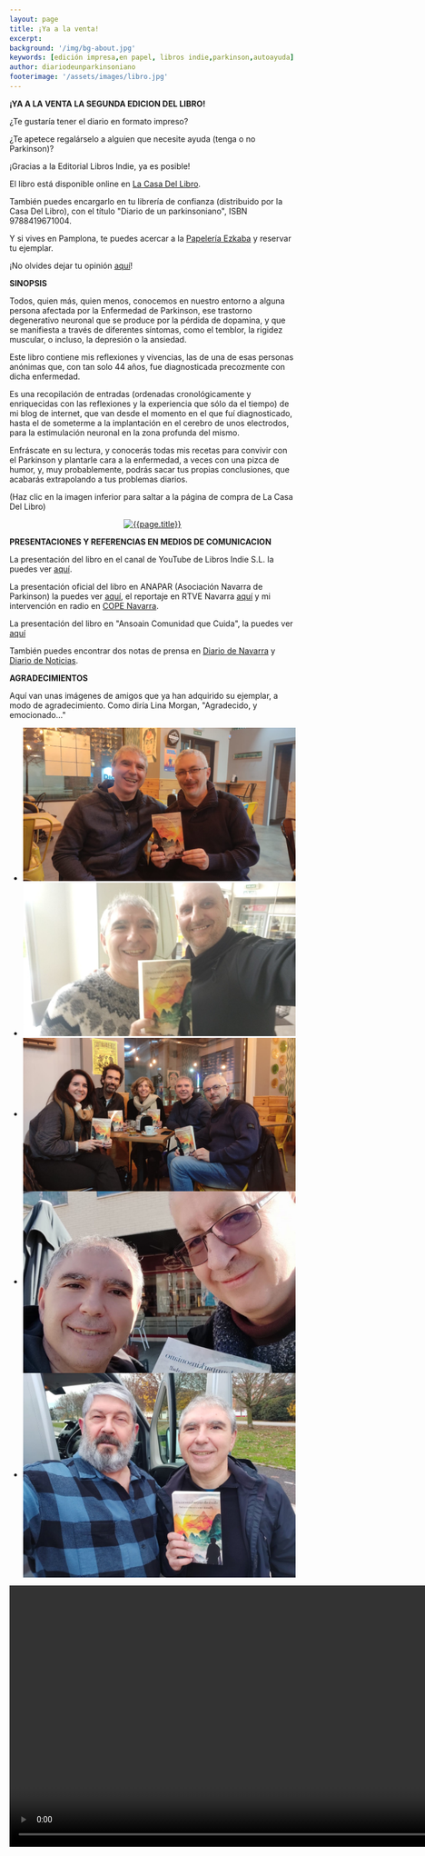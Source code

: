 ```yaml
---
layout: page
title: ¡Ya a la venta!
excerpt: 
background: '/img/bg-about.jpg'
keywords: [edición impresa,en papel, libros indie,parkinson,autoayuda]
author: diariodeunparkinsoniano
footerimage: '/assets/images/libro.jpg'
---
```

**¡YA A LA VENTA LA SEGUNDA EDICION DEL LIBRO!**

¿Te gustaría tener el diario en formato impreso?

¿Te apetece regalárselo a alguien que necesite ayuda (tenga o no Parkinson)?

¡Gracias a la Editorial Libros Indie, ya es posible!

El libro está disponible online en [La Casa Del Libro](https://www.casadellibro.com/libro-diariodeunparkinsoniano-plantale-cara-a-tu-enfermedad/9788419671004/13429952).

También puedes encargarlo en tu librería de confianza (distribuido por la Casa Del Libro), con el título "Diario de un parkinsoniano", ISBN 9788419671004.

Y si vives en Pamplona, te puedes acercar a la [Papelería Ezkaba](https://goo.gl/maps/XdCYyDgke24D3Kc67) y reservar tu ejemplar.

¡No olvides dejar tu opinión [aquí](https://www.casadellibro.com/libro-diariodeunparkinsoniano-plantale-cara-a-tu-enfermedad/9788419671004/13429952)!

**SINOPSIS**

Todos, quien más, quien menos, conocemos en nuestro entorno a alguna persona afectada por la Enfermedad de Parkinson, ese trastorno degenerativo neuronal que se produce por la pérdida de dopamina, y que se manifiesta a través de diferentes síntomas, como el temblor, la rigidez muscular, o incluso, la depresión o la ansiedad.

Este libro contiene mis reflexiones y vivencias, las de una de esas personas anónimas que, con tan solo 44 años, fue diagnosticada precozmente con dicha enfermedad. 

Es una recopilación de entradas (ordenadas cronológicamente y enriquecidas con las reflexiones y la experiencia que sólo da el tiempo) de mi blog de internet, que van desde el momento en el que fuí diagnosticado, hasta el de someterme a la implantación en el cerebro de unos electrodos, para la estimulación neuronal en la zona profunda del mismo.

Enfráscate en su lectura, y conocerás todas mis recetas para convivir con el Parkinson y plantarle cara a la enfermedad, a veces con una pizca de humor, y, muy probablemente, podrás sacar tus propias conclusiones, que acabarás extrapolando a tus problemas diarios.

(Haz clic en la imagen inferior para saltar a la página de compra de La Casa Del Libro)
<div align="center">
<a href="https://www.casadellibro.com/libro-diariodeunparkinsoniano-plantale-cara-a-tu-enfermedad/9788419671004/13429952">
<img class="img-fluid"   src="{{page.footerimage}}" alt="{{page.title}}"  />
</a>
</div>

**PRESENTACIONES Y REFERENCIAS EN MEDIOS DE COMUNICACION**

La presentación del libro en el canal de YouTube de Libros Indie S.L. la puedes ver [aquí](https://youtu.be/3zu1g4SRBlM).

La presentación oficial del libro en ANAPAR (Asociación Navarra de Parkinson) la puedes ver [aquí](https://youtu.be/DSrY-DeXWRo), el reportaje en RTVE Navarra [aquí](https://youtu.be/_RtlwnljjgU) y mi intervención en radio en [COPE Navarra](https://youtu.be/xLF3Qn289WQ).

La presentación del libro en "Ansoain Comunidad que Cuida", la puedes ver [aquí](https://youtu.be/ZHW_HW1B5yY)

También puedes encontrar dos notas de prensa en [Diario de Navarra](https://www.diariodenavarra.es/noticias/navarra/2023/05/19/antonio-liberal-afectado-parkinson-recoge-libro-recetas-plantarle-cara-enfermedad-569131-300.html) y [Diario de Noticias](https://www.noticiasdenavarra.com/sociedad/2023/05/19/libro-diariodeunparkinsoniano-recoge-recetas-plantarle-6823313.html).

**AGRADECIMIENTOS**

Aquí van unas imágenes de amigos que ya han adquirido su ejemplar, a modo de agradecimiento.
Como diría Lina Morgan, "Agradecido, y emocionado..."

<div class="slider-frame">
        <ul>
            <li><img src="/assets/libro/ilde.jpg" alt=""></li>
            <li><img  src="/assets/libro/visi.jpg" alt=""></li>
            <li><img align="center" src="/assets/libro/compisteleco.jpg" alt=""></li>
            <li><img align="center" src="/assets/libro/koldo.jpg" alt=""></li>
             <li><img align="center" src="/assets/libro/miguel.jpg" alt=""></li>
        </ul>
    </div>

<div align="center">
<video width="auto" height="460"  controls >
  <source src="/assets/libro/libro.mp4" type="video/mp4">
  Your browser does not support the video tag.
</video>

</div>
